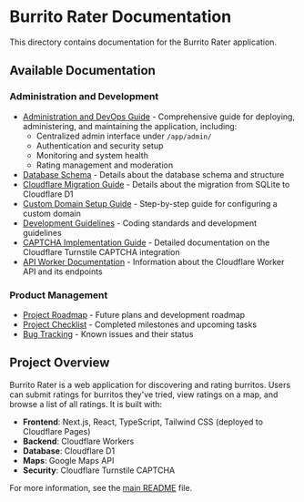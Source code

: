 # Burrito Rater Documentation

This directory contains documentation for the Burrito Rater application.

## Available Documentation

### Administration and Development

- [Administration and DevOps Guide](./ADMIN_DEVOPS.md) - Comprehensive guide for deploying, administering, and maintaining the application, including:
  - Centralized admin interface under `/app/admin/`
  - Authentication and security setup
  - Monitoring and system health
  - Rating management and moderation
- [Database Schema](./DATABASE_SCHEMA.md) - Details about the database schema and structure
- [Cloudflare Migration Guide](./CLOUDFLARE_MIGRATION.md) - Details about the migration from SQLite to Cloudflare D1
- [Custom Domain Setup Guide](./CUSTOM_DOMAIN.md) - Step-by-step guide for configuring a custom domain
- [Development Guidelines](../.cursorrules) - Coding standards and development guidelines
- [CAPTCHA Implementation Guide](./CAPTCHA_IMPLEMENTATION.md) - Detailed documentation on the Cloudflare Turnstile CAPTCHA integration
- [API Worker Documentation](./API_WORKER.md) - Information about the Cloudflare Worker API and its endpoints

### Product Management

- [Project Roadmap](./PRODUCT_MGMT/ROADMAP.md) - Future plans and development roadmap
- [Project Checklist](./PRODUCT_MGMT/TODO_CHECKLIST.md) - Completed milestones and upcoming tasks
- [Bug Tracking](./PRODUCT_MGMT/BUGS.md) - Known issues and their status

## Project Overview

Burrito Rater is a web application for discovering and rating burritos. Users can submit ratings for burritos they've tried, view ratings on a map, and browse a list of all ratings. It is built with:

- **Frontend**: Next.js, React, TypeScript, Tailwind CSS (deployed to Cloudflare Pages)
- **Backend**: Cloudflare Workers
- **Database**: Cloudflare D1
- **Maps**: Google Maps API
- **Security**: Cloudflare Turnstile CAPTCHA

For more information, see the [main README](../README.md) file. 